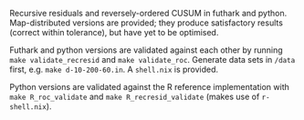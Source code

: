 Recursive residuals and reversely-ordered CUSUM in futhark and python.
Map-distributed versions are provided; they produce satisfactory results
(correct within tolerance), but have yet to be optimised.

Futhark and python versions are validated against each other by running
`make validate_recresid` and `make validate_roc`.
Generate data sets in `/data` first, e.g. `make d-10-200-60.in`.
A `shell.nix` is provided.

Python versions are validated against the R reference
implementation with `make R_roc_validate` and `make R_recresid_validate`
(makes use of `r-shell.nix`).
